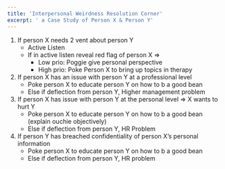 ```yaml
---
title: 'Interpersonal Weirdness Resolution Corner'
excerpt: ' a Case Study of Person X & Person Y'
---
```


1. If person X needs 2 vent about person Y
    - Active Listen
    - If in active listen reveal red flag of person X =>
        - Low prio: Poggie give personal perspective
        - High prio: Poke Person X to bring up topics in therapy
2. If person X has an issue with person Y at a professional level
    - Poke person X to educate person Y on how to b a good bean
    - Else if deflection from person Y, Higher management problem
3. If person X has issue with person Y at the personal level => X wants to hurt Y
    - Poke person X to educate person Y on how to b a good bean (explain ouchie objectively)
    - Else if deflection from person Y, HR Problem
4. If person Y has breached confidentiality of person X’s personal information
    - Poke person X to educate person Y on how to b a good bean
    - Else if deflection from person Y, HR problem